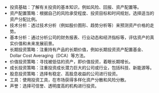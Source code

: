

- 投资基础：了解有关投资的基本知识，例如风险、回报、资产配置等。
- 资产配置策略：根据自己的风险承受程度、投资目标和时间规划，选择适当的资产分配比例。
- 技术分析：透过技术分析（例如股价图形、趋势分析等）来预测资产价格的走势。
- 基本分析：通过分析公司的财务报表、行业动态和经济指标等，评估资产的真实价值和未来发展前景。
- 长期投资策略：注重持有产品的长期价值，例如长期投资资产配置基金、Dollar Cost Averaging（DCA）等方法。
- 价值投资策略：寻找被低估的资产，即价值投资，着眼长期增长。
- 成长投资策略：注重投资成长潜力巨大的公司或行业，包括科技、新能源等。
- 股息投资策略：选择有稳定、高股息收益的公司进行投资。 
- 工具：使用投资工具，在市场获得多样化资产分散和风险分散。
- 声誉：选择可信誉、透明度高的机构进行投资。